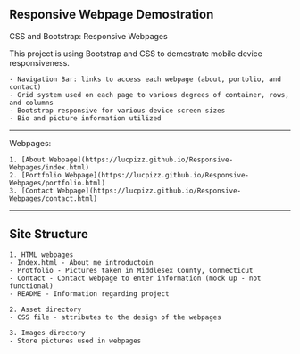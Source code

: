 ##  Responsive Webpage Demostration

CSS and Bootstrap: Responsive Webpages

This project is using Bootstrap and CSS to demostrate mobile device responsiveness.

    - Navigation Bar: links to access each webpage (about, portolio, and contact)
    - Grid system used on each page to various degrees of container, rows, and columns
    - Bootstrap responsive for various device screen sizes
    - Bio and picture information utilized

---

Webpages: 

    1. [About Webpage](https://lucpizz.github.io/Responsive-Webpages/index.html)
    2. [Portfolio Webpage](https://lucpizz.github.io/Responsive-Webpages/portfolio.html)
    3. [Contact Webpage](https://lucpizz.github.io/Responsive-Webpages/contact.html)

___

## Site Structure

    1. HTML webpages
	- Index.html - About me introductoin 
	- Protfolio - Pictures taken in Middlesex County, Connecticut
	- Contact - Contact webpage to enter information (mock up - not functional)
	- README - Information regarding project

    2. Asset directory
	- CSS file - attributes to the design of the webpages

    3. Images directory
	- Store pictures used in webpages


